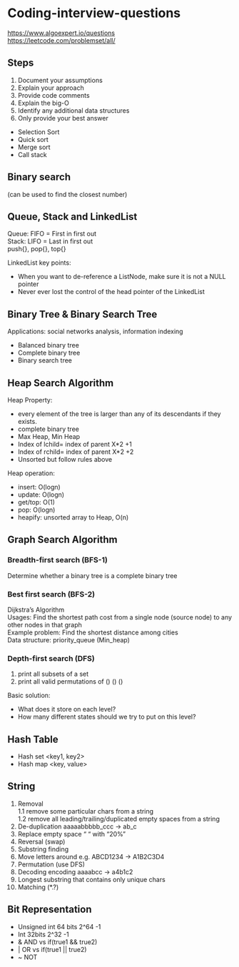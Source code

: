 # Coding-interview-questions
https://www.algoexpert.io/questions  
https://leetcode.com/problemset/all/

## Steps
1. Document your assumptions
2. Explain your approach
3. Provide code comments
4. Explain the big-O
5. Identify any additional data structures
6. Only provide your best answer

- Selection Sort
- Quick sort
- Merge sort
- Call stack
## Binary search 
(can be used to find the closest number)

## Queue, Stack and LinkedList  
Queue: FIFO = First in first out  
Stack: LIFO = Last in first out  
push{}, pop{}, top{}

LinkedList key points:
- When you want to de-reference a ListNode, make sure it is not a NULL pointer
- Never ever lost the control of the head pointer of the LinkedList

## Binary Tree & Binary Search Tree  
Applications: social networks analysis, information indexing

- Balanced binary tree
- Complete binary tree
- Binary search tree

## Heap Search Algorithm  

Heap Property:  
- every element of the tree is larger than any of its descendants if they exists.
- complete binary tree
- Max Heap, Min Heap
- Index of lchild= index of parent X*2 +1
- Index of rchild= index of parent X*2 +2
- Unsorted but follow rules above  

Heap operation:
- insert: O(logn)
- update: O(logn)
- get/top: O(1)
- pop: O(logn)
- heapify: unsorted array to Heap, O(n)

## Graph Search Algorithm   
### Breadth-first search (BFS-1)
Determine whether a binary tree is a complete binary tree
### Best first search (BFS-2)
Dijkstra’s Algorithm  
Usages: Find the shortest path cost from a single node (source node) to any other nodes in that graph  
Example problem: Find the shortest distance among cities  
Data structure: priority_queue (Min_heap)
### Depth-first search (DFS)
1. print all subsets of a set
2. print all valid permutations of () () ()

Basic solution:
- What does it store on each level?
- How many different states should we try to put on this level?
## Hash Table
- Hash set <key1, key2>
- Hash map <key, value>

## String
1. Removal  
    1.1 remove some particular chars from a string  
	  1.2 remove all leading/trailing/duplicated empty spaces from a string
2. De-duplication     aaaaabbbbb_ccc → ab_c
3. Replace empty space  “ “ with “20%”
4. Reversal (swap)  
5. Substring finding  
6. Move letters around e.g. ABCD1234 → A1B2C3D4
7. Permutation (use DFS)
8. Decoding encoding   aaaabcc → a4b1c2
9. Longest substring that contains only unique chars
10. Matching (*.?)
## Bit Representation
- Unsigned int 64 bits	2^64 -1  
- Int 32bits		2^32 -1
- & AND vs if(true1 && true2)
- | OR  vs if(true1 || true2) 
- ~ NOT
